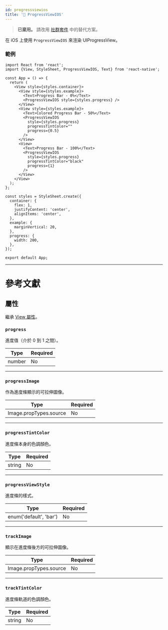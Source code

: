 ```yaml
---
id: progressviewios
title: '🚧 ProgressViewIOS'
---
```


> **已棄用。** 請改用 [社群套件](https://reactnative.directory/?search=progressview) 中的替代方案。

在 iOS 上使用 `ProgressViewIOS` 來渲染 UIProgressView。

### 範例

```SnackPlayer name=ProgressViewIOS&supportedPlatforms=ios&disableLinting=true
import React from 'react';
import {View, StyleSheet, ProgressViewIOS, Text} from 'react-native';

const App = () => {
  return (
    <View style={styles.container}>
      <View style={styles.example}>
        <Text>Progress Bar - 0%</Text>
        <ProgressViewIOS style={styles.progress} />
      </View>
      <View style={styles.example}>
        <Text>Colored Progress Bar - 50%</Text>
        <ProgressViewIOS
          style={styles.progress}
          progressTintColor=""
          progress={0.5}
        />
      </View>
      <View>
        <Text>Progress Bar - 100%</Text>
        <ProgressViewIOS
          style={styles.progress}
          progressTintColor="black"
          progress={1}
        />
      </View>
    </View>
  );
};

const styles = StyleSheet.create({
  container: {
    flex: 1,
    justifyContent: 'center',
    alignItems: 'center',
  },
  example: {
    marginVertical: 20,
  },
  progress: {
    width: 200,
  },
});

export default App;
```

---

# 參考文獻

## 屬性

繼承 [View 屬性](view.md#props)。

### `progress`

進度值（介於 0 到 1 之間）。

| Type   | Required |
| ------ | -------- |
| number | No       |

---

### `progressImage`

作為進度條顯示的可拉伸圖像。

| Type                   | Required |
| ---------------------- | -------- |
| Image.propTypes.source | No       |

---

### `progressTintColor`

進度條本身的色調顏色。

| Type   | Required |
| ------ | -------- |
| string | No       |

---

### `progressViewStyle`

進度條的樣式。

| Type                   | Required |
| ---------------------- | -------- |
| enum('default', 'bar') | No       |

---

### `trackImage`

顯示在進度條後方的可拉伸圖像。

| Type                   | Required |
| ---------------------- | -------- |
| Image.propTypes.source | No       |

---

### `trackTintColor`

進度條軌道的色調顏色。

| Type   | Required |
| ------ | -------- |
| string | No       |